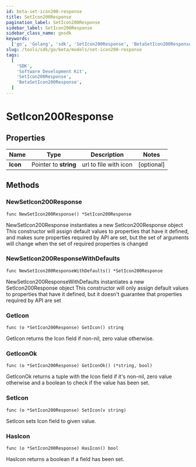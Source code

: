 ```yaml
---
id: beta-set-icon200-response
title: SetIcon200Response
pagination_label: SetIcon200Response
sidebar_label: SetIcon200Response
sidebar_class_name: gosdk
keywords:
  ['go', 'Golang', 'sdk', 'SetIcon200Response', 'BetaSetIcon200Response']
slug: /tools/sdk/go/beta/models/set-icon200-response
tags:
  [
    'SDK',
    'Software Development Kit',
    'SetIcon200Response',
    'BetaSetIcon200Response',
  ]
---
```


# SetIcon200Response

## Properties

| Name     | Type                  | Description           | Notes      |
| -------- | --------------------- | --------------------- | ---------- |
| **Icon** | Pointer to **string** | url to file with icon | [optional] |

## Methods

### NewSetIcon200Response

`func NewSetIcon200Response() *SetIcon200Response`

NewSetIcon200Response instantiates a new SetIcon200Response object This constructor will assign default values to properties that have it defined, and makes sure properties required by API are set, but the set of arguments will change when the set of required properties is changed

### NewSetIcon200ResponseWithDefaults

`func NewSetIcon200ResponseWithDefaults() *SetIcon200Response`

NewSetIcon200ResponseWithDefaults instantiates a new SetIcon200Response object This constructor will only assign default values to properties that have it defined, but it doesn't guarantee that properties required by API are set

### GetIcon

`func (o *SetIcon200Response) GetIcon() string`

GetIcon returns the Icon field if non-nil, zero value otherwise.

### GetIconOk

`func (o *SetIcon200Response) GetIconOk() (*string, bool)`

GetIconOk returns a tuple with the Icon field if it's non-nil, zero value otherwise and a boolean to check if the value has been set.

### SetIcon

`func (o *SetIcon200Response) SetIcon(v string)`

SetIcon sets Icon field to given value.

### HasIcon

`func (o *SetIcon200Response) HasIcon() bool`

HasIcon returns a boolean if a field has been set.
